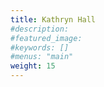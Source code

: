 ```yaml
---
title: Kathryn Hall
#description: 
#featured_image: 
#keywords: []
#menus: "main"
weight: 15
---
```

